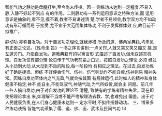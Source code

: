 智能气功之静功是盘腿打坐,至今尚未传授。因一
则练功未达到一定程度,不易入静,入静不好起不到应
有的作用。二则静功有一系列运用意识之特殊方法,而
运用意识是抽象的,看不见,摸不着,教者不易讲述清
楚,学者不易领会,教学双方均不如动功有形可循而易
于接受,尤不宜于大范围集体练功,不利于发挥群体效
应,故目前不拟推广。

静动功 亦称自发功。对于自发功之理论,就我涉猎
所及的道、佛两家典籍,均未见有正面之论述。《性命圭
旨》一书之序言讲到:一点关窍,人就又哭又笑又蹦又
跳,是左道旁门。乃指自发功。道教典籍有的以寓言形
式描述了自发功,但未叙述其机理。自发功仅有部分理
论见传于气功老前辈之口述。按照自发功之理论,必须
经过从小动到大动,从大动到不动的阶段,每一阶段均
有相应之理法。在过去,自发功练好了确是捷径。但练
不好便会伤气、伤神。伤气则动作不能自控,伤神则易
精神失常。因练自发功至体内之气充盈,气就会按其固
有规律运行,此时如人的精神和身体健康不稳定,神不
能自主,不能驾驭气,神随气动,为气所奴役,就会出
问题。前几年一些人搞自发功,由于对自发功的理论不
清楚, 致使有的学练者精神失常。现在即使把理论拿出
来,如理解不当或不能严格按理法去教、学,也难免出
偏差。出于对人民健康负责,在人们身心健康未达到一
定水平时,不拟传授静动功。
三、博采多种练功诀窍
智能气功采集了儒、道、佛、医、武术及民间气功
13
